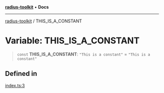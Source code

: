 [**radius-toolkit**](../README.md) • **Docs**

***

[radius-toolkit](../globals.md) / THIS\_IS\_A\_CONSTANT

# Variable: THIS\_IS\_A\_CONSTANT

> `const` **THIS\_IS\_A\_CONSTANT**: `"This is a constant"` = `"This is a constant"`

## Defined in

[index.ts:3](https://github.com/rangle/radius-token-tango/blob/0fa25351e79af51a833bcebadbd83e27a9791a4f/packages/radius-toolkit/src/index.ts#L3)
